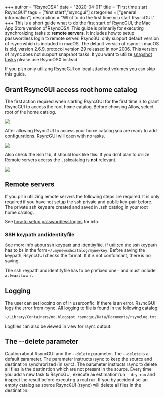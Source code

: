 +++
author = "RsyncOSX"
date = "2020-04-01"
title =  "First time start RsyncGUI"
tags = ["first start","rsyncgui"]
categories = ["general information"]
description = "What to do the first time you start RsyncGUI."
+++
This is a short guide what to do the first start of RsyncGUI, the Mac App Store version of RsyncOSX. This guide is primarily for executing synchronizing tasks to **remote servers**. It includes how to setup passwordless login to remote server. RsyncGUI only support  default version of rsync which is included in macOS. The default version of rsync in macOS is old, version 2.6.9, protocol version 29 released in nov 2006. This version of rsync does not support snapshot tasks. If you want to utilize [snapshot tasks](/post/snapshots) please use RsyncOSX instead.

If you plan only utilizing RsyncGUI on local attached volumes you can skip this guide.

## Grant RsyncGUI access root home catalog

The first action required when starting RsyncGUI for the first time is to grant RsyncGUI to access the root home catalog. Before choosing Allow, select root of the home catalog.

![](/images/RsyncOSX/master/RsyncGUIfirststart/homecatalog.png)

After allowing RsyncGUI to access your home catalog you are ready to add configurations. RsyncGUI will open with no tasks.

![](/images/RsyncOSX/master/RsyncGUIfirststart/initialstart.png)

Also check the Ssh tab, it should look like this. If you dont plan to utilize Remote servers access the `.ssh`catalog is **not** relevant.

![](/images/RsyncOSX/master/RsyncGUIfirststart/sshinitial.png)

## Remote servers

If you plan utilizing remote servers the following steps are required. It is only required if you have not setup the ssh private and public key-pair before. The private ssh keys are created and saved in .ssh catalog in your root home catalog.

See [how to setup passwordless logins](/post/remotelogins/) for info.

### SSH keypath and identityfile

See more info about [ssh keypath and identityfile](/post/ssh/). If utilized the ssh keypath has to be in the form `~/.mynewsshcatalog/mynewkey`. Before saving the keypath, RsyncGUI checks the format. If it is not conformant, there is no saving.

The ssh keypath and identityfile has to be prefixed one `~` and must include at least two `/`.

## Logging

The user can set logging on of in userconfig. If there is an error, RsyncGUI logs the error from rsync. All logging to file is found in the following catalog:

`~/Library/Containers/no.blogspot.rsyncgui/Data/Documents/rsynclog.txt`

Logfiles can also be viewed in view for rsync output.

## The --delete parameter

Caution about RsyncGUI and the `--delete` parameter. The `--delete` is a default parameter. The parameter instructs
rsync to keep the source and destination synchronized (in sync). The parameter instructs rsync to delete all files in the destination which are not present in the source. Every time you add a new task to RsyncGUI, execute an estimation run `--dry-run` and inspect the result before executing a real run. If you by accident set an empty catalog as source RsyncGUI (rsync) will delete all files in the destination.

